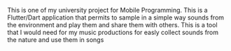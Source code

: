 This is one of my university project for Mobile Programming. This is a Flutter/Dart application that permits to sample in a simple way sounds from the environment and play them and share them with others.
This is a tool that I would need for my music productions for easly collect sounds from the nature and use them in songs
